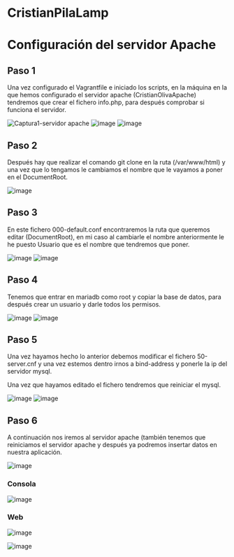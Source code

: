 # CristianPilaLamp
# Configuración del servidor Apache
## Paso 1
Una vez configurado el Vagrantfile e iniciado los scripts, en la máquina en la que hemos configurado el servidor apache (CristianOlivaApache) tendremos que crear el fichero info.php, para después comprobar si funciona el servidor.

![Captura1-servidor apache](https://github.com/colival03/CristianPilaLamp/assets/146434716/c69fdfed-b8e8-4bcf-9b28-09381f505304)
![image](https://github.com/colival03/CristianPilaLamp/assets/146434716/0f059684-836b-4d1e-8d54-0eb18afb23ba)
![image](https://github.com/colival03/CristianPilaLamp/assets/146434716/6db7b88c-3020-41f0-8c2f-88d150b5340d)

## Paso 2

Después hay que realizar el comando git clone en la ruta (/var/www/html) y una vez que lo tengamos le cambiamos el nombre que le vayamos a poner en el DocumentRoot. 

![image](https://github.com/colival03/CristianPilaLamp/assets/146434716/45e25fa6-604a-49fb-8491-a198a25ea8f1)

## Paso 3

En este fichero 000-default.conf encontraremos la ruta que queremos editar (DocumentRoot), en mi caso al cambiarle el nombre anteriormente le he puesto Usuario que es el nombre que tendremos que poner. 

![image](https://github.com/colival03/CristianPilaLamp/assets/146434716/cb7379cf-3ea6-43ce-a76e-ff4954e65730)
![image](https://github.com/colival03/CristianPilaLamp/assets/146434716/46b141f1-53a7-453a-9653-b0ff4e674bbf)

## Paso 4

Tenemos que entrar en mariadb como root y copiar la base de datos, para después crear un usuario y darle todos los permisos.

![image](https://github.com/colival03/CristianPilaLamp/assets/146434716/c7494bc6-1771-4b9e-8ba6-1000cb0439dc)
![image](https://github.com/colival03/CristianPilaLamp/assets/146434716/bc7df15d-ae65-4ad0-8cf7-33bd779b96cd)

## Paso 5 

Una vez hayamos hecho lo anterior debemos modificar el fichero 50-server.cnf y una vez estemos dentro irnos a bind-address y ponerle la ip del servidor mysql.

Una vez que hayamos editado el fichero tendremos que reiniciar el mysql.

![image](https://github.com/colival03/CristianPilaLamp/assets/146434716/9562c83f-9eea-4bf3-a85a-ed876004bf6c)
![image](https://github.com/colival03/CristianPilaLamp/assets/146434716/9c9a31a2-881f-43a7-a7fb-2e7be19d8c6f)

## Paso 6

A continuación nos iremos al servidor apache (también tenemos que reiniciamos el servidor apache y después ya podremos insertar datos en nuestra aplicación.

![image](https://github.com/colival03/CristianPilaLamp/assets/146434716/a566ef60-47e9-4dae-bd5d-32c3d2e6bca8)

### Consola

![image](https://github.com/colival03/CristianPilaLamp/assets/146434716/be61b6d9-50d2-4da5-aaf1-4d00f847bed7)

### Web

![image](https://github.com/colival03/CristianPilaLamp/assets/146434716/14e9c94b-8406-40fc-9854-0fc442e0218d)

![image](https://github.com/colival03/CristianPilaLamp/assets/146434716/739f6ff9-1ed5-4201-a168-87cf78be9925)

